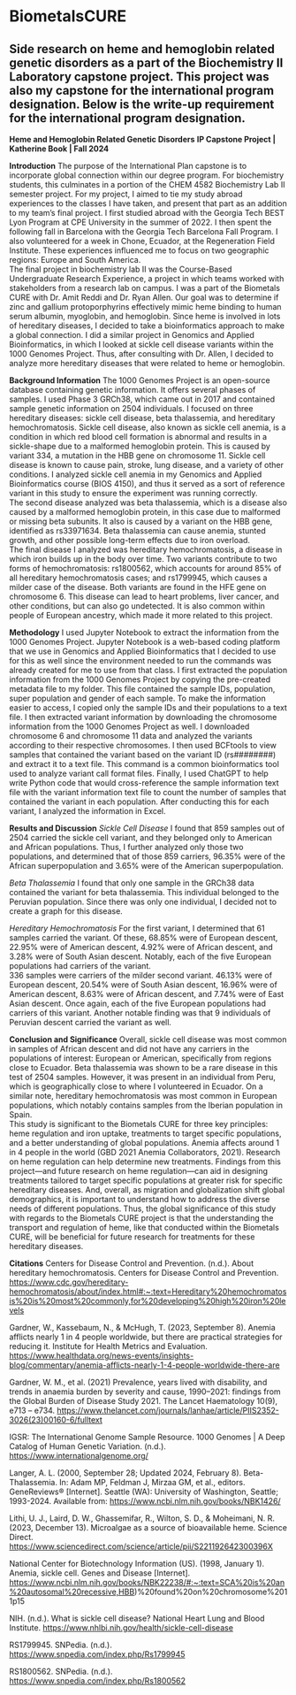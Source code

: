 # BiometalsCURE
Side research on heme and hemoglobin related genetic disorders as a part of the Biochemistry II Laboratory capstone project. This project was also my capstone for the international program designation.
Below is the write-up requirement for the international program designation. 
--------------------------------------------------------------------------------------------------------------------------------------------------
**Heme and Hemoglobin Related Genetic Disorders** 
**IP Capstone Project | Katherine Book | Fall 2024**

**Introduction** 
The purpose of the International Plan capstone is to incorporate global connection within our degree program. For biochemistry students, this culminates in a portion of the CHEM 4582 Biochemistry Lab II semester project. For my project, I aimed to tie my study abroad experiences to the classes I have taken, and present that part as an addition to my team’s final project. I first studied abroad with the Georgia Tech BEST Lyon Program at CPE University in the summer of 2022. I then spent the following fall in Barcelona with the Georgia Tech Barcelona Fall Program. I also volunteered for a week in Chone, Ecuador, at the Regeneration Field Institute. These experiences influenced me to focus on two geographic regions: Europe and South America.  
The final project in biochemistry lab II was the Course-Based Undergraduate Research Experience, a project in which teams worked with stakeholders from a research lab on campus. I was a part of the Biometals CURE with Dr. Amit Reddi and Dr. Ryan Allen. Our goal was to determine if zinc and gallium protoporphyrins effectively mimic heme binding to human serum albumin, myoglobin, and hemoglobin. Since heme is involved in lots of hereditary diseases, I decided to take a bioinformatics approach to make a global connection. I did a similar project in Genomics and Applied Bioinformatics, in which I looked at sickle cell disease variants within the 1000 Genomes Project. Thus, after consulting with Dr. Allen, I decided to analyze more hereditary diseases that were related to heme or hemoglobin.  

**Background Information** 
The 1000 Genomes Project is an open-source database containing genetic information. It offers several phases of samples. I used Phase 3 GRCh38, which came out in 2017 and contained sample genetic information on 2504 individuals. I focused on three hereditary diseases: sickle cell disease, beta thalassemia, and hereditary hemochromatosis. 
Sickle cell disease, also known as sickle cell anemia, is a condition in which red blood cell formation is abnormal and results in a sickle-shape due to a malformed hemoglobin protein. This is caused by variant 334, a mutation in the HBB gene on chromosome 11. Sickle cell disease is known to cause pain, stroke, lung disease, and a variety of other conditions. I analyzed sickle cell anemia in my Genomics and Applied Bioinformatics course (BIOS 4150), and thus it served as a sort of reference variant in this study to ensure the experiment was running correctly.  
The second disease analyzed was beta thalassemia, which is a disease also caused by a malformed hemoglobin protein, in this case due to malformed or missing beta subunits. It also is caused by a variant on the HBB gene, identified as rs33971634. Beta thalassemia can cause anemia, stunted growth, and other possible long-term effects due to iron overload.  
The final disease I analyzed was hereditary hemochromatosis, a disease in which iron builds up in the body over time. Two variants contribute to two forms of hemochromatosis: rs1800562, which accounts for around 85% of all hereditary hemochromatosis cases; and rs1799945, which causes a milder case of the disease. Both variants are found in the HFE gene on chromosome 6. This disease can lead to heart problems, liver cancer, and other conditions, but can also go undetected. It is also common within people of European ancestry, which made it more related to this project.  

**Methodology**
I used Jupyter Notebook to extract the information from the 1000 Genomes Project. Jupyter Notebook is a web-based coding platform that we use in Genomics and Applied Bioinformatics that I decided to use for this as well since the environment needed to run the commands was already created for me to use from that class. I first extracted the population information from the 1000 Genomes Project by copying the pre-created metadata file to my folder. This file contained the sample IDs, population, super population and gender of each sample. To make the information easier to access, I copied only the sample IDs and their populations to a text file. I then extracted variant information by downloading the chromosome information from the 1000 Genomes Project as well. I downloaded chromosome 6 and chromosome 11 data and analyzed the variants according to their respective chromosomes. I then used BCFtools to view samples that contained the variant based on the variant ID (rs########) and extract it to a text file. This command is a common bioinformatics tool used to analyze variant call format files. Finally, I used ChatGPT to help write Python code that would cross-reference the sample information text file with the variant information text file to count the number of samples that contained the variant in each population. After conducting this for each variant, I analyzed the information in Excel.  

**Results and Discussion**
*Sickle Cell Disease* 
I found that 859 samples out of 2504 carried the sickle cell variant, and they belonged only to American and African populations. Thus, I further analyzed only those two populations, and determined that of those 859 carriers, 96.35% were of the African superpopulation and 3.65% were of the American superpopulation.  

*Beta Thalassemia*
I found that only one sample in the GRCh38 data contained the variant for beta thalassemia. This individual belonged to the Peruvian population. Since there was only one individual, I decided not to create a graph for this disease.  

*Hereditary Hemochromatosis*
For the first variant, I determined that 61 samples carried the variant. Of these, 68.85% were of European descent, 22.95% were of American descent, 4.92% were of African descent, and 3.28% were of South Asian descent. Notably, each of the five European populations had carriers of the variant.  
336 samples were carriers of the milder second variant. 46.13% were of European descent, 20.54% were of South Asian descent, 16.96% were of American descent, 8.63% were of African descent, and 7.74% were of East Asian descent. Once again, each of the five European populations had carriers of this variant. Another notable finding was that 9 individuals of Peruvian descent carried the variant as well.  

**Conclusion and Significance**
Overall, sickle cell disease was most common in samples of African descent and did not have any carriers in the populations of interest: European or American, specifically from regions close to Ecuador. Beta thalassemia was shown to be a rare disease in this test of 2504 samples. However, it was present in an individual from Peru, which is geographically close to where I volunteered in Ecuador. On a similar note, hereditary hemochromatosis was most common in European populations, which notably contains samples from the Iberian population in Spain.  
This study is significant to the Biometals CURE for three key principles: heme regulation and iron uptake, treatments to target specific populations, and a better understanding of global populations. Anemia affects around 1 in 4 people in the world (GBD 2021 Anemia Collaborators, 2021). Research on heme regulation can help determine new treatments. Findings from this project—and future research on heme regulation—can aid in designing treatments tailored to target specific populations at greater risk for specific hereditary diseases. And, overall, as migration and globalization shift global demographics, it is important to understand how to address the diverse needs of different populations. Thus, the global significance of this study with regards to the Biometals CURE project is that the understanding the transport and regulation of heme, like that conducted within the Biometals CURE, will be beneficial for future research for treatments for these hereditary diseases.  

**Citations**
Centers for Disease Control and Prevention. (n.d.). About hereditary hemochromatosis. Centers for Disease Control and Prevention. https://www.cdc.gov/hereditary-hemochromatosis/about/index.html#:~:text=Hereditary%20hemochromatosis%20is%20most%20commonly,for%20developing%20high%20iron%20levels 

Gardner, W., Kassebaum, N., & McHugh, T. (2023, September 8). Anemia afflicts nearly 1 in 4 people worldwide, but there are practical strategies for reducing it. Institute for Health Metrics and Evaluation. https://www.healthdata.org/news-events/insights-blog/commentary/anemia-afflicts-nearly-1-4-people-worldwide-there-are 

Gardner, W. M., et al. (2021) Prevalence, years lived with disability, and trends in anaemia burden by severity and cause, 1990–2021: findings from the Global Burden of Disease Study 2021. The Lancet Haematology 10(9), e713 – e734. https://www.thelancet.com/journals/lanhae/article/PIIS2352-3026(23)00160-6/fulltext  

IGSR: The International Genome Sample Resource. 1000 Genomes | A Deep Catalog of Human Genetic Variation. (n.d.). https://www.internationalgenome.org/ 

Langer, A. L. (2000, September 28; Updated 2024, February 8). Beta-Thalassemia. In: Adam MP, Feldman J, Mirzaa GM, et al., editors. GeneReviews® [Internet]. Seattle (WA): University of Washington, Seattle; 1993-2024. Available from: https://www.ncbi.nlm.nih.gov/books/NBK1426/  

Lithi, U. J., Laird, D. W., Ghassemifar, R., Wilton, S. D., & Moheimani, N. R. (2023, December 13). Microalgae as a source of bioavailable heme. Science Direct. https://www.sciencedirect.com/science/article/pii/S221192642300396X 

National Center for Biotechnology Information (US). (1998, January 1). Anemia, sickle cell. Genes and Disease [Internet]. https://www.ncbi.nlm.nih.gov/books/NBK22238/#:~:text=SCA%20is%20an%20autosomal%20recessive,HBB)%20found%20on%20chromosome%2011p15 

NIH. (n.d.). What is sickle cell disease? National Heart Lung and Blood Institute. https://www.nhlbi.nih.gov/health/sickle-cell-disease 

RS1799945. SNPedia. (n.d.). https://www.snpedia.com/index.php/Rs1799945 

RS1800562. SNPedia. (n.d.). https://www.snpedia.com/index.php/Rs1800562 

